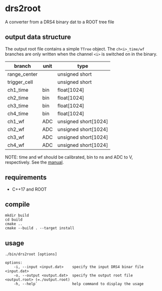 # drs2root

A converter from a DRS4 binary dat to a ROOT tree file

## output data structure

The output root file contains a simple `TTree` object.
The `ch<i>_time/wf` branches are only written when the channel `<i>` is switched on in the binary.

| branch       | unit | type                 |
| ------------ | ---- | -------------------- |
| range_center |      | unsigned short       |
| trigger_cell |      | unsigned short       |
| ch1_time     | bin  | float[1024]          |
| ch2_time     | bin  | float[1024]          |
| ch3_time     | bin  | float[1024]          |
| ch4_time     | bin  | float[1024]          |
| ch1_wf       | ADC  | unsigned short[1024] |
| ch2_wf       | ADC  | unsigned short[1024] |
| ch3_wf       | ADC  | unsigned short[1024] |
| ch4_wf       | ADC  | unsigned short[1024] |

NOTE: time and wf should be calibrated, bin to ns and ADC to V, respectively. See the [manual](https://www.psi.ch/sites/default/files/import/drs/DocumentationEN/manual_rev50.pdf).

## requirements

- C++17 and ROOT

## compile

```
mkdir build
cd build
cmake ..
cmake --build . --target install
```

## usage

```
./bin/drs2root [options]

options:
    -i, --input <input.dat>    specify the input DRS4 binar file <input.dat>
    -o, --output <output.dat>  specify the output root file <output.root> (=./output.root)
    -h, --help`                help command to display the usage
```
